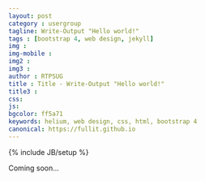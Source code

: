 ```yaml
---
layout: post
category : usergroup
tagline: Write-Output "Hello world!"
tags : [bootstrap 4, web design, jekyll]
img : 
img-mobile : 
img2 : 
img3 : 
author : RTPSUG
title : Title - Write-Output "Hello world!"
title3 : 
css: 
js: 
bgcolor: ff5a71
keywords: helium, web design, css, html, bootstrap 4
canonical: https://fullit.github.io
---
```

{% include JB/setup %}

Coming soon...
